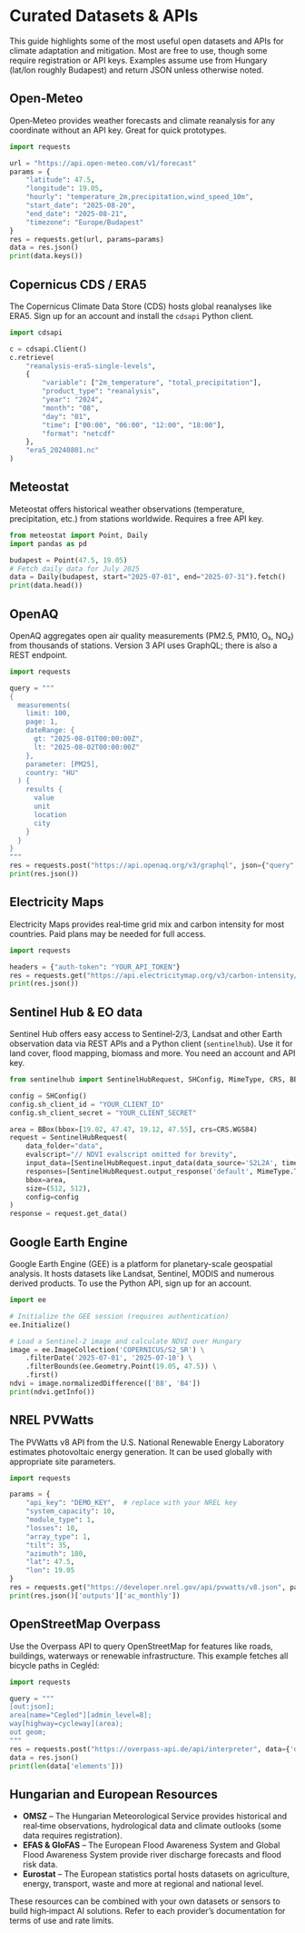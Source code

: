 # Curated Datasets & APIs

This guide highlights some of the most useful open datasets and APIs for climate adaptation and mitigation. Most are free to use, though some require registration or API keys. Examples assume use from Hungary (lat/lon roughly Budapest) and return JSON unless otherwise noted.

## Open‑Meteo

Open‑Meteo provides weather forecasts and climate reanalysis for any coordinate without an API key. Great for quick prototypes.

```python
import requests

url = "https://api.open-meteo.com/v1/forecast"
params = {
    "latitude": 47.5,
    "longitude": 19.05,
    "hourly": "temperature_2m,precipitation,wind_speed_10m",
    "start_date": "2025-08-20",
    "end_date": "2025-08-21",
    "timezone": "Europe/Budapest"
}
res = requests.get(url, params=params)
data = res.json()
print(data.keys())
```

## Copernicus CDS / ERA5

The Copernicus Climate Data Store (CDS) hosts global reanalyses like ERA5. Sign up for an account and install the `cdsapi` Python client.

```python
import cdsapi

c = cdsapi.Client()
c.retrieve(
    "reanalysis-era5-single-levels",
    {
        "variable": ["2m_temperature", "total_precipitation"],
        "product_type": "reanalysis",
        "year": "2024",
        "month": "08",
        "day": "01",
        "time": ["00:00", "06:00", "12:00", "18:00"],
        "format": "netcdf"
    },
    "era5_20240801.nc"
)
```

## Meteostat

Meteostat offers historical weather observations (temperature, precipitation, etc.) from stations worldwide. Requires a free API key.

```python
from meteostat import Point, Daily
import pandas as pd

budapest = Point(47.5, 19.05)
# Fetch daily data for July 2025
data = Daily(budapest, start="2025-07-01", end="2025-07-31").fetch()
print(data.head())
```

## OpenAQ

OpenAQ aggregates open air quality measurements (PM2.5, PM10, O₃, NO₂) from thousands of stations. Version 3 API uses GraphQL; there is also a REST endpoint.

```python
import requests

query = """
{
  measurements(
    limit: 100,
    page: 1,
    dateRange: {
      gt: "2025-08-01T00:00:00Z",
      lt: "2025-08-02T00:00:00Z"
    },
    parameter: [PM25],
    country: "HU"
  ) {
    results {
      value
      unit
      location
      city
    }
  }
}
"""
res = requests.post("https://api.openaq.org/v3/graphql", json={"query": query})
print(res.json())
```

## Electricity Maps

Electricity Maps provides real‑time grid mix and carbon intensity for most countries. Paid plans may be needed for full access.

```python
import requests

headers = {"auth-token": "YOUR_API_TOKEN"}
res = requests.get("https://api.electricitymap.org/v3/carbon-intensity/latest?zone=HU", headers=headers)
print(res.json())
```

## Sentinel Hub & EO data

Sentinel Hub offers easy access to Sentinel‑2/3, Landsat and other Earth observation data via REST APIs and a Python client (`sentinelhub`). Use it for land cover, flood mapping, biomass and more. You need an account and API key.

```python
from sentinelhub import SentinelHubRequest, SHConfig, MimeType, CRS, BBox

config = SHConfig()
config.sh_client_id = "YOUR_CLIENT_ID"
config.sh_client_secret = "YOUR_CLIENT_SECRET"

area = BBox(bbox=[19.02, 47.47, 19.12, 47.55], crs=CRS.WGS84)
request = SentinelHubRequest(
    data_folder="data",
    evalscript="// NDVI evalscript omitted for brevity",
    input_data=[SentinelHubRequest.input_data(data_source='S2L2A', time_interval=('2025-07-01', '2025-07-31'))],
    responses=[SentinelHubRequest.output_response('default', MimeType.TIFF)],
    bbox=area,
    size=(512, 512),
    config=config
)
response = request.get_data()
```

## Google Earth Engine

Google Earth Engine (GEE) is a platform for planetary-scale geospatial analysis. It hosts datasets like Landsat, Sentinel, MODIS and numerous derived products. To use the Python API, sign up for an account.

```python
import ee

# Initialize the GEE session (requires authentication)
ee.Initialize()

# Load a Sentinel‑2 image and calculate NDVI over Hungary
image = ee.ImageCollection('COPERNICUS/S2_SR') \
    .filterDate('2025-07-01', '2025-07-10') \
    .filterBounds(ee.Geometry.Point(19.05, 47.5)) \
    .first()
ndvi = image.normalizedDifference(['B8', 'B4'])
print(ndvi.getInfo())
```

## NREL PVWatts

The PVWatts v8 API from the U.S. National Renewable Energy Laboratory estimates photovoltaic energy generation. It can be used globally with appropriate site parameters.

```python
import requests

params = {
    "api_key": "DEMO_KEY",  # replace with your NREL key
    "system_capacity": 10,
    "module_type": 1,
    "losses": 10,
    "array_type": 1,
    "tilt": 35,
    "azimuth": 180,
    "lat": 47.5,
    "lon": 19.05
}
res = requests.get("https://developer.nrel.gov/api/pvwatts/v8.json", params=params)
print(res.json()['outputs']['ac_monthly'])
```

## OpenStreetMap Overpass

Use the Overpass API to query OpenStreetMap for features like roads, buildings, waterways or renewable infrastructure. This example fetches all bicycle paths in Cegléd:

```python
import requests

query = """
[out:json];
area[name="Cegled"][admin_level=8];
way[highway=cycleway](area);
out geom;
"""
res = requests.post("https://overpass-api.de/api/interpreter", data={'data': query})
data = res.json()
print(len(data['elements']))
```

## Hungarian and European Resources

- **OMSZ** – The Hungarian Meteorological Service provides historical and real‑time observations, hydrological data and climate outlooks (some data requires registration).
- **EFAS & GloFAS** – The European Flood Awareness System and Global Flood Awareness System provide river discharge forecasts and flood risk data.
- **Eurostat** – The European statistics portal hosts datasets on agriculture, energy, transport, waste and more at regional and national level.

These resources can be combined with your own datasets or sensors to build high‑impact AI solutions. Refer to each provider’s documentation for terms of use and rate limits.
